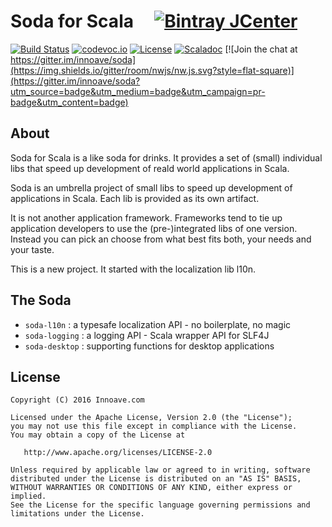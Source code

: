 # Soda for Scala &nbsp;&nbsp;&nbsp; [![Bintray JCenter](https://img.shields.io/bintray/v/innoave/maven/soda.svg?label=release&style=flat-square)](https://bintray.com/innoave/maven/soda)

[![Build Status](https://img.shields.io/travis/innoave/soda/master.svg?style=flat-square)](https://travis-ci.org/innoave/soda) [![codevoc.io](https://img.shields.io/codecov/c/github/innoave/soda/master.svg?style=flat-square)](https://codecov.io/github/innoave/soda?branch=master) [![License](http://img.shields.io/:license-Apache%202.0-red.svg?style=flat-square)](http://www.apache.org/licenses/LICENSE-2.0.txt) [![Scaladoc](https://img.shields.io/badge/scaladoc-latest-blue.svg?style=flat-square)](https://innoave.github.io/soda/latest/api) [![Join the chat at https://gitter.im/innoave/soda](https://img.shields.io/gitter/room/nwjs/nw.js.svg?style=flat-square)](https://gitter.im/innoave/soda?utm_source=badge&utm_medium=badge&utm_campaign=pr-badge&utm_content=badge)

## About

Soda for Scala is a like soda for drinks. It provides a set of (small) individual libs that speed up development of reald world applications in Scala.

Soda is an umbrella project of small libs to speed up development of applications in Scala. Each lib is provided as its own artifact.

It is not another application framework. Frameworks tend to tie up application developers to use the (pre-)integrated libs of one version. Instead you can pick an choose from what best fits both, your needs and your taste.

This is a new project. It started with the localization lib l10n.

## The Soda

- `soda-l10n` : a typesafe localization API - no boilerplate, no magic
- `soda-logging` : a logging API - Scala wrapper API for SLF4J
- `soda-desktop` : supporting functions for desktop applications



## License

    Copyright (C) 2016 Innoave.com

    Licensed under the Apache License, Version 2.0 (the "License");
    you may not use this file except in compliance with the License.
    You may obtain a copy of the License at

       http://www.apache.org/licenses/LICENSE-2.0

    Unless required by applicable law or agreed to in writing, software
    distributed under the License is distributed on an "AS IS" BASIS,
    WITHOUT WARRANTIES OR CONDITIONS OF ANY KIND, either express or implied.
    See the License for the specific language governing permissions and
    limitations under the License.
  
